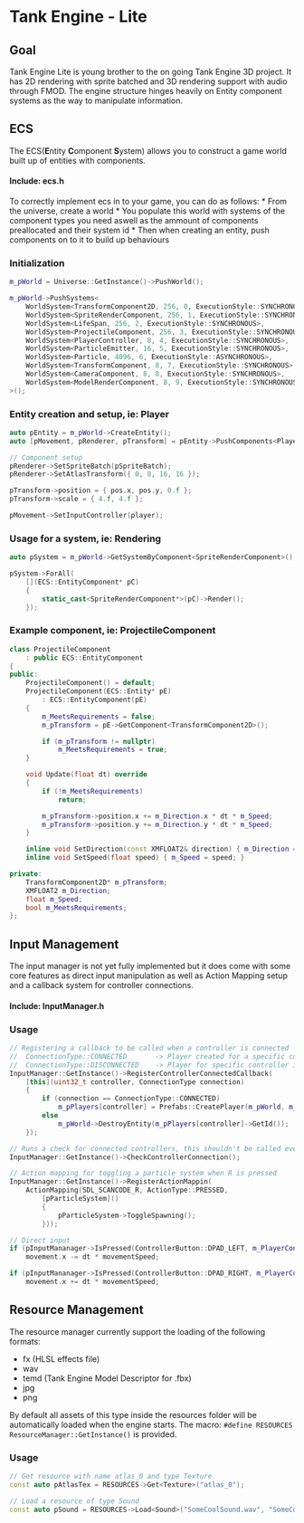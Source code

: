 # Tank Engine - Lite

## Goal
Tank Engine Lite is young brother to the on going Tank Engine 3D project. 
It has 2D rendering with sprite batched and 3D rendering support with audio through FMOD.
The engine structure hinges heavily on Entity component systems as the way to manipulate information.

## ECS

The ECS(**E**ntity **C**omponent **S**ystem) allows you to construct a game world built up of entities with components.

#### Include: ecs.h

To correctly implement ecs in to your game, you can do as follows:
	* From the universe, create a world
	* You populate this world with systems of the component types you need aswell as the ammount of components preallocated and their system id
	* Then when creating an entity, push components on to it to build up behaviours

### Initialization
```c++
m_pWorld = Universe::GetInstance()->PushWorld();

m_pWorld->PushSystems<
	WorldSystem<TransformComponent2D, 256, 0, ExecutionStyle::SYNCHRONOUS>,
	WorldSystem<SpriteRenderComponent, 256, 1, ExecutionStyle::SYNCHRONOUS>,
	WorldSystem<LifeSpan, 256, 2, ExecutionStyle::SYNCHRONOUS>,
	WorldSystem<ProjectileComponent, 256, 3, ExecutionStyle::SYNCHRONOUS>,
	WorldSystem<PlayerController, 8, 4, ExecutionStyle::SYNCHRONOUS>,
	WorldSystem<ParticleEmitter, 16, 5, ExecutionStyle::SYNCHRONOUS>,
	WorldSystem<Particle, 4096, 6, ExecutionStyle::ASYNCHRONOUS>,
	WorldSystem<TransformComponent, 8, 7, ExecutionStyle::SYNCHRONOUS>,
	WorldSystem<CameraComponent, 8, 8, ExecutionStyle::SYNCHRONOUS>,
	WorldSystem<ModelRenderComponent, 8, 9, ExecutionStyle::SYNCHRONOUS>
>();
```
### Entity creation and setup, ie: Player
```c++
auto pEntity = m_pWorld->CreateEntity();
auto [pMovement, pRenderer, pTransform] = pEntity->PushComponents<PlayerController, SpriteRenderComponent, TransformComponent2D>();

// Component setup
pRenderer->SetSpriteBatch(pSpriteBatch);
pRenderer->SetAtlasTransform({ 0, 0, 16, 16 });

pTransform->position = { pos.x, pos.y, 0.f };
pTransform->scale = { 4.f, 4.f };

pMovement->SetInputController(player);
```

### Usage for a system, ie: Rendering
```c++
auto pSystem = m_pWorld->GetSystemByComponent<SpriteRenderComponent>();

pSystem->ForAll(
	[](ECS::EntityComponent* pC)
	{
		static_cast<SpriteRenderComponent*>(pC)->Render();
	});
```

### Example component, ie: ProjectileComponent
```c++
class ProjectileComponent
	: public ECS::EntityComponent
{
public:
	ProjectileComponent() = default;
	ProjectileComponent(ECS::Entity* pE)
		: ECS::EntityComponent(pE)
	{
		m_MeetsRequirements = false;
		m_pTransform = pE->GetComponent<TransformComponent2D>();

		if (m_pTransform != nullptr)
			m_MeetsRequirements = true;
	}

	void Update(float dt) override	
	{
		if (!m_MeetsRequirements)
			return;

		m_pTransform->position.x += m_Direction.x * dt * m_Speed;
		m_pTransform->position.y += m_Direction.y * dt * m_Speed;
	}

	inline void SetDirection(const XMFLOAT2& direction) { m_Direction = direction; }
	inline void SetSpeed(float speed) { m_Speed = speed; }

private:
	TransformComponent2D* m_pTransform;
	XMFLOAT2 m_Direction;
	float m_Speed;
	bool m_MeetsRequirements;
};
```

## Input Management

The input manager is not yet fully implemented but it does come with some core features as direct input manipulation as well as Action Mapping setup and a callback system for controller connections.

#### Include: InputManager.h

### Usage
```c++
// Registering a callback to be called when a controller is connected
// 	ConnectionType::CONNECTED 		-> Player created for a specific controller
// 	ConnectionType::DISCONNECTED 	-> Player for specific controller is removed
InputManager::GetInstance()->RegisterControllerConnectedCallback(
	[this](uint32_t controller, ConnectionType connection) 
	{
		if (connection == ConnectionType::CONNECTED)
			m_pPlayers[controller] = Prefabs::CreatePlayer(m_pWorld, m_pDynamic_SB, { float(rand() % 1000 + 300), 0 }, (Player)controller);
		else
			m_pWorld->DestroyEntity(m_pPlayers[controller]->GetId());
	});

// Runs a check for connected controllers, this shouldn't be called every frame. XINPUT is expensive xD
InputManager::GetInstance()->CheckControllerConnection();
```
```c++
// Action mapping for toggling a particle system when R is pressed
InputManager::GetInstance()->RegisterActionMappin(
	ActionMapping(SDL_SCANCODE_R, ActionType::PRESSED,
		[pParticleSystem]()
		{
			pParticleSystem->ToggleSpawning();
		}));
```
```c++
// Direct input
if (pInputMananager->IsPressed(ControllerButton::DPAD_LEFT, m_PlayerController))
	movement.x -= dt * movementSpeed;

if (pInputMananager->IsPressed(ControllerButton::DPAD_RIGHT, m_PlayerController))
	movement.x += dt * movementSpeed;
```

## Resource Management

The resource manager currently support the loading of the following formats:

* fx (HLSL effects file)
* wav
* temd (Tank Engine Model Descriptor for .fbx)
* jpg
* png

By default all assets of this type inside the resources folder will be automatically loaded when the engine starts.
The macro: `#define RESOURCES ResourceManager::GetInstance()` is provided.

### Usage
```c++
// Get resource with name atlas_0 and type Texture
const auto pAtlasTex = RESOURCES->Get<Texture>("atlas_0");

// Load a resource of type Sound
const auto pSound = RESOURCES->Load<Sound>("SomeCoolSound.wav", "SomeCoolSound");
```	
